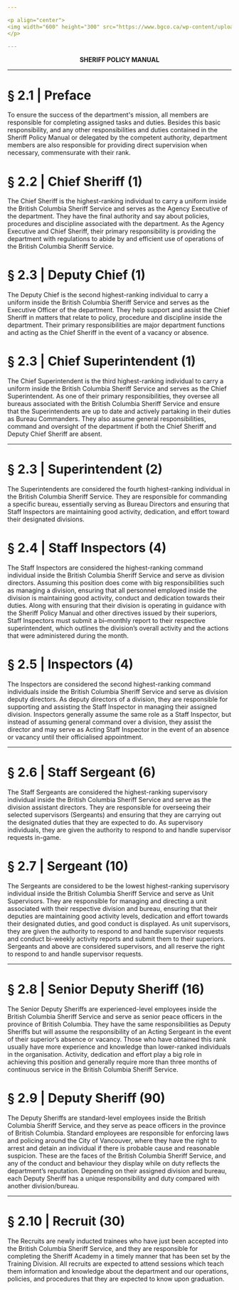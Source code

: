 ```yaml
---

<p align="center">
<img width="600" height="300" src="https://www.bgco.ca/wp-content/uploads/sites/32/2019/07/Gov-BC.png">
</p>

---
```


<p align="center">
  <b>SHERIFF POLICY MANUAL</b>
</p>

---

# § 2.1 | Preface
To ensure the success of the department's mission, all members are responsible for
completing assigned tasks and duties. Besides this basic responsibility, and any other
responsibilities and duties contained in the Sheriff Policy Manual or delegated by the
competent authority, department members are also responsible for providing direct
supervision when necessary, commensurate with their rank.

# § 2.2 | Chief Sheriff (1)
The Chief Sheriff is the highest-ranking individual to carry a uniform inside the British
Columbia Sheriff Service and serves as the Agency Executive of the department. They have
the final authority and say about policies, procedures and discipline associated with the
department. As the Agency Executive and Chief Sheriff, their primary responsibility is
providing the department with regulations to abide by and efficient use of operations of the
British Columbia Sheriff Service.

# § 2.3 | Deputy Chief (1)
The Deputy Chief is the second highest-ranking individual to carry a uniform inside the
British Columbia Sheriff Service and serves as the Executive Officer of the department.
They help support and assist the Chief Sheriff in matters that relate to policy, procedure
and discipline inside the department. Their primary responsibilities are major department
functions and acting as the Chief Sheriff in the event of a vacancy or absence.

# § 2.3 | Chief Superintendent (1)
The Chief Superintendent is the third highest-ranking individual to carry a uniform inside
the British Columbia Sheriff Service and serves as the Chief Superintendent. As one of their
primary responsibilities, they oversee all bureaus associated with the British Columbia
Sheriff Service and ensure that the Superintendents are up to date and actively partaking in
their duties as Bureau Commanders. They also assume general responsibilities, command
and oversight of the department if both the Chief Sheriff and Deputy Chief Sheriff are
absent.

---

# § 2.3 | Superintendent (2)
The Superintendents are considered the fourth highest-ranking individual in the British
Columbia Sheriff Service. They are responsible for commanding a specific bureau,
essentially serving as Bureau Directors and ensuring that Staff Inspectors are maintaining
good activity, dedication, and effort toward their designated divisions.

# § 2.4 | Staff Inspectors (4)
The Staff Inspectors are considered the highest-ranking command individual inside the
British Columbia Sheriff Service and serve as division directors. Assuming this position does
come with big responsibilities such as managing a division, ensuring that all personnel
employed inside the division is maintaining good activity, conduct and dedication towards
their duties. Along with ensuring that their division is operating in guidance with the Sheriff
Policy Manual and other directives issued by their superiors, Staff Inspectors must submit a
bi–monthly report to their respective superintendent, which outlines the division’s overall
activity and the actions that were administered during the month.

# § 2.5 | Inspectors (4)
The Inspectors are considered the second highest-ranking command individuals inside the
British Columbia Sheriff Service and serve as division deputy directors. As deputy directors
of a division, they are responsible for supporting and assisting the Staff Inspector in
managing their assigned division. Inspectors generally assume the same role as a Staff
Inspector, but instead of assuming general command over a division, they assist the director
and may serve as Acting Staff Inspector in the event of an absence or vacancy until their
officialised appointment.

---

# § 2.6 | Staff Sergeant (6)
The Staff Sergeants are considered the highest-ranking supervisory individual inside the
British Columbia Sheriff Service and serve as the division assistant directors. They are
responsible for overseeing their selected supervisors (Sergeants) and ensuring that they
are carrying out the designated duties that they are expected to do. As supervisory
individuals, they are given the authority to respond to and handle supervisor requests
in-game.

# § 2.7 | Sergeant (10)
The Sergeants are considered to be the lowest highest-ranking supervisory individual inside
the British Columbia Sheriff Service and serve as Unit Supervisors. They are responsible for
managing and directing a unit associated with their respective division and bureau,
ensuring that their deputies are maintaining good activity levels, dedication and effort
towards their designated duties, and good conduct is displayed. As unit supervisors, they
are given the authority to respond to and handle supervisor requests and conduct bi-weekly
activity reports and submit them to their superiors. Sergeants and above are considered
supervisors, and all reserve the right to respond to and handle supervisor requests.

---

# § 2.8 | Senior Deputy Sheriff (16)
The Senior Deputy Sheriffs are experienced-level employees inside the British Columbia
Sheriff Service and serve as senior peace officers in the province of British Columbia. They
have the same responsibilities as Deputy Sheriffs but will assume the responsibility of an
Acting Sergeant in the event of their superior’s absence or vacancy. Those who have
obtained this rank usually have more experience and knowledge than lower-ranked
individuals in the organisation. Activity, dedication and effort play a big role in achieving this
position and generally require more than three months of continuous service in the British
Columbia Sheriff Service.

# § 2.9 | Deputy Sheriff (90)
The Deputy Sheriffs are standard-level employees inside the British Columbia Sheriff Service, and they serve as peace officers in the province of British Columbia. Standard employees are responsible for enforcing laws and policing around the City of Vancouver, where they have the right to arrest and detain an individual if there is probable cause and reasonable suspicion. These are the faces of the British Columbia Sheriff Service, and any of the conduct and behaviour they display while on duty reflects the department’s reputation. Depending on their assigned division and bureau, each Deputy Sheriff has a unique responsibility and duty compared with another division/bureau.

---

# § 2.10 | Recruit (30)
The Recruits are newly inducted trainees who have just been accepted into the British Columbia Sheriff Service, and they are responsible for completing the Sheriff Academy in a timely manner that has been set by the Training Division. All recruits are expected to attend sessions which teach them information and knowledge about the department and our operations, policies, and procedures that they are expected to know upon graduation.

